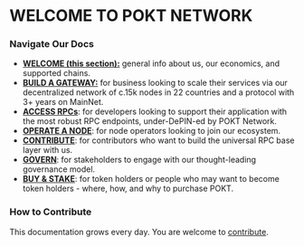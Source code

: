 # WELCOME TO POKT NETWORK

### Navigate Our Docs

* [**WELCOME (this section):**](./) general info about us, our economics, and supported chains.
* [**BUILD A GATEWAY:**](build-a-gateway/) for business looking to scale their services via our decentralized network of c.15k nodes in 22 countries and a protocol with 3+ years on MainNet.
* [**ACCESS RPCs**](get-rpcs/): for developers looking to support their application with the most robust RPC endpoints, under-DePIN-ed by POKT Network.
* [**OPERATE A NODE**](access-tutorials/): for node operators looking to join our ecosystem.
* [**CONTRIBUTE**](contribute/): for contributors who want to build the universal RPC base layer with us.
* [**GOVERN**](govern/): for stakeholders to engage with our thought-leading governance model.
* [**BUY & STAKE**](get-and-use-pokt-wpokt/): for token holders or people who may want to become token holders - where, how, and why to purchase POKT.

### How to Contribute

This documentation grows every day. You are welcome to [contribute](contribute/).
